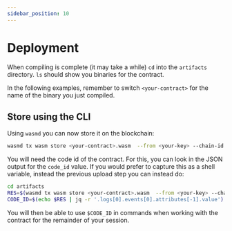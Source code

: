 ```yaml
---
sidebar_position: 10
---
```


# Deployment

When compiling is complete (it may take a while) `cd` into the `artifacts` directory. `ls` should show you binaries for the contract.

In the following examples, remember to switch `<your-contract>` for the name of the binary you just compiled.

## Store using the CLI

Using `wasmd` you can now store it on the blockchain:

```sh
wasmd tx wasm store <your-contract>.wasm  --from <your-key> --chain-id <chain-id> --gas auto
```

You will need the code id of the contract. For this, you can look in the JSON output for the `code_id` value. If you would prefer to capture this as a shell variable, instead the previous upload step you can instead do:

```sh
cd artifacts
RES=$(wasmd tx wasm store <your-contract>.wasm  --from <your-key> --chain-id=<chain-id> --gas auto -y)
CODE_ID=$(echo $RES | jq -r '.logs[0].events[0].attributes[-1].value')
```

You will then be able to use `$CODE_ID` in commands when working with the contract for the remainder of your session.